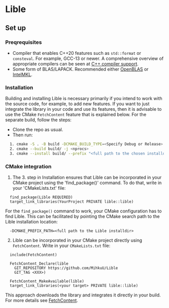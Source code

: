 # Lible

## Set up 

### Preqrequisites
- Compiler that enables C++20 features such as `std::format` or `consteval`. For example, GCC-13 or newer.
A comprehensive overview of appropriate compilers can be seen at [C++ compiler support](https://en.cppreference.com/w/cpp/compiler_support.html).
- Some form of BLAS/LAPACK. Recommended either [OpenBLAS](https://github.com/OpenMathLib/OpenBLAS) or
[IntelMKL](https://www.intel.com/content/www/us/en/developer/tools/oneapi/onemkl.html).

### Installation  
Building and installing Lible is necessary primarily if you intend to work with the source code, for example, to 
add new features. If you want to just integrate the library in your code and use its features, then it is advisable 
to use the CMake `FetchContent` feature that is explained below. For the separate build, follow the steps:
  - Clone the repo as usual.  
  - Then run:
  ```bash
    1. cmake -S . -B build -DCMAKE_BUILD_TYPE=<Specify Debug or Release>
    2. cmake --build build/ -j <nprocs>
    3. cmake --install build/ --prefix "<full path to the chosen installdir, can be build/>"
   ```

### CMake integration
  1. The 3. step in Installation ensures that Lible can be incorporated in your CMake project using the 'find_package()' command. 
  To do that, write in your 'CMakeLists.txt' file:
  ```
    find_package(Lible REQUIRED)
    target_link_libraries(YourProject PRIVATE lible::lible)
  ```
  For the `find_package()` command to work, your CMake configuration has to find Lible. This can be facilitated by pointing the
  CMake search path to the Lible installation location:
  ```
    -DCMAKE_PREFIX_PATH=<full path to the Lible installdir>
  ```
  
  2. Lible can be incorporated in your CMake project directly using `FetchContent`. Write in your `CMakeLists.txt` file:
  ```
    include(FetchContent)

    FetchContent_Declare(lible
      GIT_REPOSITORY https://github.com/MihkuU/Lible
      GIT_TAG <XXX>)

    FetchContent_MakeAvailable(lible)
    target_link_libraries(<your target> PRIVATE lible::lible)
  ```
  This approach downloads the library and integrates it directly in your build. For more details see 
  [FetchContent](https://cmake.org/cmake/help/latest/module/FetchContent.html).
